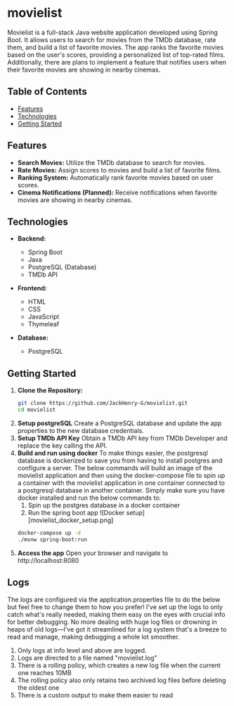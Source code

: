 # movielist

Movielist is a full-stack Java website application developed using Spring Boot. It allows users to search for movies from the TMDb database, rate them, and build a list of favorite movies. The app ranks the favorite movies based on the user's scores, providing a personalized list of top-rated films. Additionally, there are plans to implement a feature that notifies users when their favorite movies are showing in nearby cinemas.

## Table of Contents

- [Features](#features)
- [Technologies](#technologies)
- [Getting Started](#getting-started)

## Features

- **Search Movies:** Utilize the TMDb database to search for movies.
- **Rate Movies:** Assign scores to movies and build a list of favorite films.
- **Ranking System:** Automatically rank favorite movies based on user scores.
- **Cinema Notifications (Planned):** Receive notifications when favorite movies are showing in nearby cinemas.

## Technologies

- **Backend:**

  - Spring Boot
  - Java
  - PostgreSQL (Database)
  - TMDb API

- **Frontend:**

  - HTML
  - CSS
  - JavaScript
  - Thymeleaf

- **Database:**
  - PostgreSQL

## Getting Started

1. **Clone the Repository:**
   ```bash
   git clone https://github.com/JackHenry-G/movielist.git
   cd movielist
   ```
2. **Setup postgreSQL**
   Create a PostgreSQL database and update the app properties to the new database credentials.
3. **Setup TMDb API Key**
   Obtain a TMDb API key from TMDb Developer and replace the key calling the API.
4. **Build and run using docker**
   To make things easier, the postgresql database is dockerized to save you from having to install postgres and configure a server.
   The below commands will build an image of the movielist application and then using the docker-compose file to spin up a container
   with the movielist application in one container connected to a postgresql database in another container.
   Simply make sure you have docker installed and run the below commands to:
   1. Spin up the postgres database in a docker container
   2. Run the spring boot app
      ![Docker setup][movielist_docker_setup.png]
   ```bash
   docker-compose up -d
   ./mvnw spring-boot:run
   ```
5. **Access the app**
   Open your browser and navigate to http://localhost:8080

## Logs

The logs are configured via the application.properties file to do the below but feel free to change them to how you prefer!
I've set up the logs to only catch what's really needed, making them easy on the eyes with crucial info for better debugging. No more dealing with huge log files or drowning in heaps of old logs—I've got it streamlined for a log system that's a breeze to read and manage, making debugging a whole lot smoother.

1. Only logs at info level and above are logged.
2. Logs are directed to a file named "movielist.log"
3. There is a rolling policy, which creates a new log file when the current one reaches 10MB
4. The rolling policy also only retains two archived log files before deleting the oldest one
5. There is a custom output to make them easier to read
